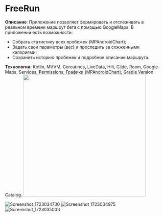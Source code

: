 # FreeRun

**Описание**: Приложение позволяет формировать и отслеживать в реальном времени маршрут бега с помощью GoogleMaps. В приложении есть возможности:
- Cобрать статистику всех пробежек (MPAndroidChart);
- Задать свои параметры (вес) и проследить за сожженными калориями;
- Сохранить историю пробежек и подробное описание маршрута.

**Технологии**: Kotlin, MVVM, Coroutines, LiveData, Hilt, Glide, Room, Google Maps, Services, Permissions, Графики (MPAndroidChart), Gradle Version Catalog.
<img src="https://github.com/user-attachments/assets/64648601-64d1-4752-bf49-711b5594d66a" width="400" />

![Screenshot_1723034730](https://github.com/user-attachments/assets/cbd750d2-399b-413c-92e2-11adc45350ca)
![Screenshot_1723034975](https://github.com/user-attachments/assets/dc456159-6b74-4dcb-a0d4-91dc8e578e2a)
![Screenshot_1723035003](https://github.com/user-attachments/assets/4931ca69-d691-4587-93d0-ebbc48a2d1d0)

